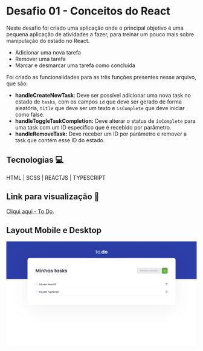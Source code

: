 # Desafio 01 - Conceitos do React 

Neste desafio foi criado uma aplicação onde o principal objetivo é uma pequena aplicação de atividades a fazer, para treinar um pouco mais sobre manipulação do estado no React.

- Adicionar uma nova tarefa
- Remover uma tarefa 
- Marcar e desmarcar uma tarefa como concluída

Foi criado as funcionalidades para as três funções presentes nesse arquivo, que são:

- **handleCreateNewTask**: Deve ser possível adicionar uma nova task no estado de `tasks`, com os campos `id` que deve ser gerado de forma aleatória, `title` que deve ser um texto e `isComplete` que deve iniciar como false.
- **handleToggleTaskCompletion:** Deve alterar o status de `isComplete` para uma task com um ID específico que é recebido por parâmetro.
- **handleRemoveTask:** Deve receber um ID por parâmetro e remover a task que contém esse ID do estado.


## Tecnologias 💻

HTML |
SCSS |
REACTJS |
TYPESCRIPT 

## Link para visualização 🔗 

[Cliqui aqui - To Do](https://alesandraisla.github.io/ignite-reactjs-conceitos-do-react/).

## Layout Mobile e Desktop 

<div align="center">
     <img src="./public/layout.png" align="center" margin-bottom="10px"> 
</div>